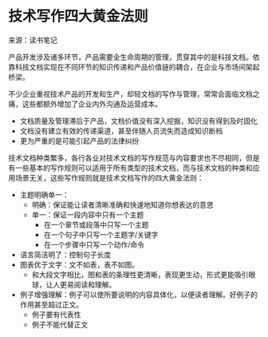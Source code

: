 # 技术写作四大黄金法则

来源：读书笔记

产品开发涉及诸多环节，产品需要全生命周期的管理，贯穿其中的是科技文档。依靠科技文档实现在不同环节的知识传递和产品价值链的耦合，在企业与市场间架起桥梁。

不少企业重视技术产品的开发和生产，却轻文档的写作与管理，常常会面临文档之痛，这些都额外增加了企业内外沟通及运营成本。

* 文档质量及管理滞后于产品，文档价值没有深入挖掘，知识没有得到及时固化
* 文档没有建立有效的传递渠道，甚至伴随人员流失而造成知识断档
* 更为严重的是可能引起产品的法律纠纷

技术文档种类繁多，各行各业对技术文档的写作规范与内容要求也不尽相同，但是有一些基本的写作规则可以适用于所有类型的技术文档，而与技术文档的种类和应用场景无关，这些写作规则就是技术文档写作的四大黄金法则：

- 主题明确单一：
  - 明确：保证能让读者清晰准确和快速地知道你想表达的意思
  - 单一：保证一段内容中只有一个主题
    - 在一个章节或段落中只写一个主题
    - 在一个句子中只写一个主题字/关键字
    - 在一个步骤中只写一个动作/命令
- 语言简洁明了：控制句子长度
- 图表优于文字：文不如表，表不如图。
  - 和大段文字相比，图和表的条理性更清晰，表现更生动，形式更能吸引眼球，让人更易阅读和理解。
- 例子增强理解：例子可以使所要说明的内容具体化，以便读者理解。好例子的作用甚至超过正文。
  - 例子要有代表性
  - 例子不能代替正文


